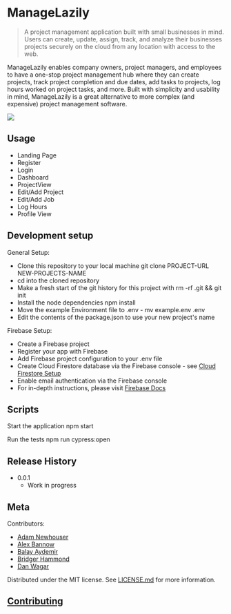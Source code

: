 # ManageLazily

> A project management application built with small businesses in mind. Users can create, 
update, assign, track, and analyze their businesses projects securely on the cloud from 
any location with access to the web.


ManageLazily enables company owners, project managers, and employees to have a one-stop
project management hub where they can create projects, track project completion and due dates, 
add tasks to projects, log hours worked on project tasks, and more. Built with simplicity 
and usability in mind, ManageLazily is a great alternative to more complex (and expensive) 
project management software.

![](header.png)


## Usage

- Landing Page
- Register
- Login
- Dashboard
- ProjectView
- Edit/Add Project
- Edit/Add Job
- Log Hours
- Profile View


## Development setup

General Setup:
- Clone this repository to your local machine git clone PROJECT-URL NEW-PROJECTS-NAME
- cd into the cloned repository
- Make a fresh start of the git history for this project with rm -rf .git && git init
- Install the node dependencies npm install
- Move the example Environment file to .env - mv example.env .env
- Edit the contents of the package.json to use your new project's name

Firebase Setup:
- Create a Firebase project
- Register your app with Firebase
- Add Firebase project configuration to your .env file
- Create Cloud Firestore database via the Firebase console - see [Cloud Firestore Setup](https://firebase.google.com/docs/firestore/quickstart)
- Enable email authentication via the Firebase console
- For in-depth instructions, please visit [Firebase Docs](https://firebase.google.com/docs/web/setup)

## Scripts

Start the application npm start

Run the tests npm run cypress:open

## Release History

- 0.0.1
  - Work in progress

## Meta

Contributors:
 - [Adam Newhouser](https://github.com/AdamNewhouser)
 - [Alex Bannow](https://github.com/rbannal86)
 - [Balay Aydemir](https://github.com/balayaydemir)
 - [Bridger Hammond](https://github.com/reifnotreef)
 - [Dan Wagar](https://github.com/danWagar) 

Distributed under the MIT license. See [LICENSE.md](https://github.com/balayaydemir/Capstone-Group3-Client/blob/master/LICENSE) for more information.



## [Contributing](https://github.com/balayaydemir/Capstone-Group3-Client/blob/master/CONTRIBUTING.md)

<!-- Markdown link & img dfn's -->

[npm-image]: https://img.shields.io/npm/v/datadog-metrics.svg?style=flat-square
[npm-url]: https://npmjs.org/package/datadog-metrics
[npm-downloads]: https://img.shields.io/npm/dm/datadog-metrics.svg?style=flat-square
[travis-image]: https://img.shields.io/travis/dbader/node-datadog-metrics/master.svg?style=flat-square
[travis-url]: https://travis-ci.org/dbader/node-datadog-metrics
[wiki]: https://github.com/yourname/yourproject/wiki
